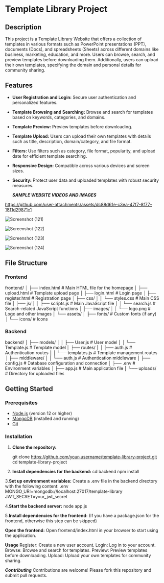 # Template Library Project

## Description
This project is a Template Library Website that offers a collection of templates in various formats such as PowerPoint presentations (PPT), documents (Docs), and spreadsheets (Sheets) across different domains like business, marketing, education, and more. Users can browse, search, and preview templates before downloading them. Additionally, users can upload their own templates, specifying the domain and personal details for community sharing.

## Features
- **User Registration and Login:** Secure user authentication and personalized features.
- **Template Browsing and Searching:** Browse and search for templates based on keywords, categories, and domains.
- **Template Preview:** Preview templates before downloading.
- **Template Upload:** Users can upload their own templates with details such as title, description, domain/category, and file format.
- **Filters:** Use filters such as category, file format, popularity, and upload date for efficient template searching.
- **Responsive Design:** Compatible across various devices and screen sizes.
- **Security:** Protect user data and uploaded templates with robust security measures.

  ***SAMPLE WEBSITE VIDEOS AND IMAGES***
  
https://github.com/user-attachments/assets/dc88d61e-c3ea-47f7-8f77-1811d29871c1



  ![Screenshot (121)](https://github.com/user-attachments/assets/3f526569-1595-4b0a-8032-27c6b55677b4)
  
  ![Screenshot (122)](https://github.com/user-attachments/assets/4f4825e6-50ab-4c4d-ad4f-027e6c170d54)
  
  ![Screenshot (123)](https://github.com/user-attachments/assets/a2435af9-53a5-451b-b332-9c11ac940b99)
  
  ![Screenshot (124)](https://github.com/user-attachments/assets/956239ed-97a6-4775-969a-91efb12bca7f)


## File Structure

### Frontend
frontend/
│ ├── index.html # Main HTML file for the homepage
│ ├── upload.html # Template upload page
│ ├── login.html # Login page
│ ├── register.html # Registration page
│ ├── css/
│ │ └── styles.css # Main CSS file
│ ├── js/
│ │ ├── scripts.js # Main JavaScript file
│ │ └── search.js # Search-related JavaScript functions
│ ├── images/
│ │ └── logo.png # Logo and other images
│ └── assets/
│ ├── fonts/ # Custom fonts (if any)
│ └── icons/ # Icons


### Backend
backend/
│ ├── models/
│ │ ├── User.js # User model
│ │ └── Template.js # Template model
│ ├── routes/
│ │ ├── auth.js # Authentication routes
│ │ └── templates.js # Template management routes
│ ├── middleware/
│ │ └── auth.js # Authentication middleware
│ ├── config.js # Database configuration and connection
│ ├── .env # Environment variables
│ ├── app.js # Main application file
│ └── uploads/ # Directory for uploaded files


## Getting Started

### Prerequisites
- [Node.js](https://nodejs.org/) (version 12 or higher)
- [MongoDB](https://www.mongodb.com/) (installed and running)
- [Git](https://git-scm.com/)

### Installation

1. **Clone the repository:**
   
   git clone https://github.com/your-username/template-library-project.git
   cd template-library-project
   
2. **Install dependencies for the backend:**
cd backend
npm install

3.**Set up environment variables:**
Create a .env file in the backend directory with the following content:
.env
MONGO_URI=mongodb://localhost:27017/template-library
JWT_SECRET=your_jwt_secret

4.**Start the backend server:**
node app.js

5.**Install dependencies for the frontend:**
(If you have a package.json for the frontend, otherwise this step can be skipped)

**Open the frontend:**
Open frontend/index.html in your browser to start using the application.

**Usage**
Register: Create a new user account.
Login: Log in to your account.
Browse: Browse and search for templates.
Preview: Preview templates before downloading.
Upload: Upload your own templates for community sharing.

***Contributing***
Contributions are welcome! Please fork this repository and submit pull requests.
